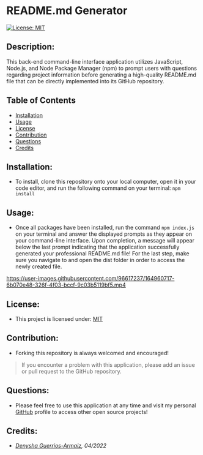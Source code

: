 # README.md Generator

[![License: MIT](https://img.shields.io/badge/License-MIT-yellow.svg)](https://opensource.org/licenses/MIT)

## Description:
This back-end command-line interface application utilizes JavaScript, Node.js, and Node Package Manager (npm) to prompt users with questions regarding project information before generating a high-quality README.md file that can be directly implemented into its GitHub repository.

## Table of Contents
  - [Installation](#installation)
  - [Usage](#usage)
  - [License](#license)
  - [Contribution](#contribution)
  - [Questions](#questions)
  - [Credits](#credits)

## Installation:
- To install, clone this repository onto your local computer, open it in your code editor, and run the following command on your terminal:
``` npm install ```

## Usage:
- Once all packages have been installed, run the command ```npm index.js``` on your terminal and answer the displayed prompts as they appear on your command-line interface. Upon completion, a message will appear below the last prompt indicating that the application successfully generated your professional README.md file! For the last step, make sure you navigate to and open the dist folder in order to access the newly created file.

https://user-images.githubusercontent.com/96617237/164960717-6b070e48-326f-4f03-bccf-9c03b5119bf5.mp4

## License:
- This project is licensed under: [MIT](https://opensource.org/licenses/MIT)

## Contribution:
- Forking this repository is always welcomed and encouraged!
> If you encounter a problem with this application, please add an issue or pull request to the GitHub repository. 

## Questions:
- Please feel free to use this application at any time and visit my personal [GitHub](https://github.com/denysha-abigail) profile to access other open source projects! 

## Credits:
- *[Denysha Guerrios-Armaiz](https://github.com/denysha-abigail), 04/2022*


